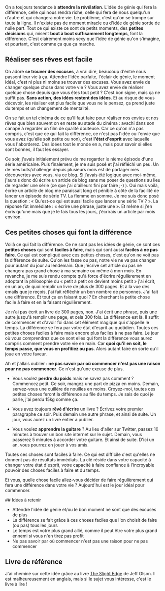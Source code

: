 <!-- 
.. title: Le petit plus qui fait la différence
.. slug: le-petit-plus-qui-fait-la-difference
.. date: 2013-12-26 15:08:25+01:00
.. tags: Développement personnel, Productivité
.. category: 
.. link: 
.. description: 
.. type: text
-->

On a toujours tendance à __attendre la révélation__. L'idée de génie qui fera la différence, celle qui nous rendra riche, celle qui fera de nous quelqu'un d'autre et qui changera notre vie. Le problème, c'est qu'on se trompe sur toute la ligne. Il n'existe pas de moment miracle ou d'idée de génie sortie de nulle part. Tout ce qui existe ce sont de petits moments, des __petites décisions__ qui, misent __bout à bout suffisamment longtemps__, font la différence. C'est clairement moins sexy que l'idée de génie qu'on s'imagine, et pourtant, c'est comme ça que ça marche.

## Réaliser ses rêves est facile

On adore __se trouver des excuses__, à vrai dire, beaucoup d'entre nous passent leur vie à ça. Attendre l'idée parfaite, l'éclair de génie, le moment idéal, c'est ni plus ni moins se trouver des excuses. Vous avez envie de changer quelque chose dans votre vie ? Vous avez envie de réaliser quelque chose depuis que vous êtes tout petit ? C'est bon signe, mais ça ne suffit pas. __Sans action, des idées restent des idées__. Et au risque de vous décevoir, les réaliser est plus facile que vous ne le pensez, ça prend juste du temps et un changement de mentalité.

On se fait un tel cinéma de ce qu'il faut faire pour réaliser nos envies et nos rêves que bien souvent on en reste au stade du cinéma : avachi dans son canapé à regarder un film de qualité douteuse. Car ce qu'on n'a pas compris, c'est que ce qui fait la différence, ce n'est pas l'idée ou l'envie que vous avez (qu'elle soit petite ou non), c'est __l'état d'esprit__ avec laquelle vous l'aborderez. Des idées tout le monde en a, mais pour savoir si elles sont bonnes, il faut les essayer.

Ce soir, j'avais initialement prévu de me regarder le nième épisode d'une série américaine. Puis finalement, je me suis posé et j'ai réfléchi un peu. Un de mes buts/challenge depuis plusieurs mois est de partager mes découvertes avec vous, via ce blog. Si j'avais été logique avec moi-même, j'aurais donc dû écrire un article de blog sans me poser de questions au lieu de regarder une série (ce que j'ai d'ailleurs fini par faire ;-) ). Oui mais voilà, écrire un article de blog me paraissait long et pénible à côté de la facilité de lancer un épisode de série TV. La flemme en somme. Je me suis donc posé la question : « Qu'est-ce qui est aussi facile que lancer une série TV ? ». La réponse fût immédiate : « écrire une phrase, juste une ». Et même si j'en écris qu'une mais que je le fais tous les jours, j'écrirais un article par mois environ.

## Ces petites choses qui font la différence

Voilà ce qui fait la différence. Ce ne sont pas les idées de génie, ce sont ces __petites choses__ qui sont __faciles à faire__, mais qui sont aussi __faciles à ne pas faire__. Ce qui est compliqué avec ces petites choses, c'est qu'on ne voit pas la différence de suite. Qu'on les fasse ou pas, notre vie ne va pas changer pour autant du jour au lendemain. Que j'écrive cet article ou pas ne changera pas grand chose à ma semaine ou même à mon mois. En revanche, je me suis rendu compte qu'à force d'écrire régulièrement en adoptant la philosophie du « petit à petit on devient moins petit » j'ai écrit, en un an, de quoi remplir un livre de plus de 300 pages. Et à la vue des emails que je reçois, j'ai fait réfléchir un bon nombre de personnes. J'ai fait une différence. Et tout ça en faisant quoi ? En cherchant la petite chose facile à faire et en la faisant régulièrement.

Je n'ai pas écrit un livre de 300 pages, non. J'ai écrit une phrase, puis une autre jusqu'à remplir une page, et cela 300 fois. La différence est là. Il suffit de commencer et d'avoir foi dans cet élément magique qui s'appelle le temps. La différence se fera par votre état d'esprit au quotidien. Toutes ces petites choses faciles à faire mais encore plus faciles à ne pas faire. Le jour où vous comprendrez que ce sont elles qui font la différence vous aurez compris comment prendre votre vie en main. Car __quoi qu'il en soit, le temps passe, que vous en profitiez ou pas__. Alors autant faire en sorte qu'il joue en votre faveur.

Ah et j'allais oublier : __ne pas savoir par où commencer n'est pas une raison pour ne pas commencer__. Ce n'est qu'une excuse de plus.

- Vous voulez __perdre du poids__ mais ne savez pas comment ? Commencez petit. Ce soir, mangez une part de pizza en moins. Demain, servez-vous une cuillère de nouilles en moins. Croyez-moi, toutes ces petites choses feront la différence au file du temps. Je sais de quoi je parle, j'ai perdu 15kg comme ça.

- Vous avez toujours __rêvé d'écrire__ un livre ? Écrivez votre premier paragraphe ce soir. Puis demain une autre phrase, et ainsi de suite. Un jour, vous aurez un livre entier à publier.

- Vous voulez __apprendre la guitare__ ? Au lieu d'aller sur Twitter, passez 10 minutes à trouver un bon site internet sur le sujet. Demain, vous passerez 5 minutes à accorder votre guitare. Et ainsi de suite. D'ici un an, vous pourrez en jouer à vos amis.

Toutes ces choses sont faciles à faire. Ce qui est difficile c'est qu'elles ne donnent pas de résultats immédiats. La clé réside dans votre capacité à changer votre état d'esprit, votre capacité à faire confiance à l'incroyable pouvoir des choses faciles à faire et du temps.

Et vous, quelle chose facile allez-vous décider de faire régulièrement qui fera une différence dans votre vie ? Aujourd'hui est le jour idéal pour commencer.


## Idées à retenir

- Attendre l'idée de génie et/ou le bon moment ne sont que des excuses de plus
- La différence se fait grâce à ces choses faciles que l'on choisit de faire (ou pas) tous les jours
- Le temps est votre plus grand allié, comme il peut être votre plus grand ennemi si vous n'en tirez pas profit
- Ne pas savoir par où commencer n'est pas une raison pour ne pas commencer

## Livre de référence

J'ai cheminé sur cette idée grâce au livre [The Slight Edge](http://www.amazon.fr/gp/product/1626340463/ref=as_li_qf_sp_asin_il_tl?ie=UTF8&amp;camp=1642&amp;creative=6746&amp;creativeASIN=1626340463&amp;linkCode=as2&amp;tag=vincjous-21) de Jeff Olson. Il est malheureusement en anglais, mais si le sujet vous intéresse, c'est le livre à lire !

